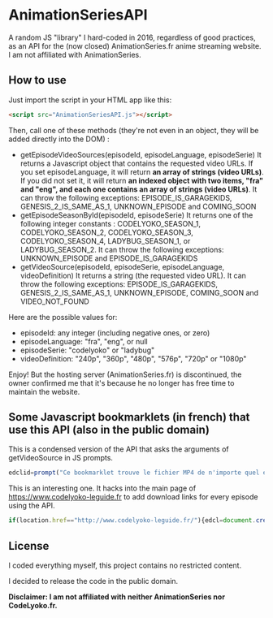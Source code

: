 # AnimationSeriesAPI
A random JS "library" I hard-coded in 2016, regardless of good practices, as an API for the (now closed) AnimationSeries.fr anime streaming website. I am not affiliated with AnimationSeries.

## How to use
Just import the script in your HTML app like this:
```html
<script src="AnimationSeriesAPI.js"></script>
```
Then, call one of these methods (they're not even in an object, they will be added directly into the DOM) :
* getEpisodeVideoSources(episodeId, episodeLanguage, episodeSerie)
It returns a Javascript object that contains the requested video URLs. If you set episodeLanguage, it will return **an array of strings (video URLs)**. If you did not set it, it will return **an indexed object with two items, "fra" and "eng", and each one contains an array of strings (video URLs)**.
It can throw the following exceptions: EPISODE_IS_GARAGEKIDS, GENESIS_2_IS_SAME_AS_1, UNKNOWN_EPISODE and COMING_SOON
* getEpisodeSeasonById(episodeId, episodeSerie)
It returns one of the following integer constants : CODELYOKO_SEASON_1, CODELYOKO_SEASON_2, CODELYOKO_SEASON_3, CODELYOKO_SEASON_4, LADYBUG_SEASON_1, or LADYBUG_SEASON_2.
It can throw the following exceptions: UNKNOWN_EPISODE and EPISODE_IS_GARAGEKIDS
* getVideoSource(episodeId, episodeSerie, episodeLanguage, videoDefinition)
It returns a string (the requested video URL).
It can throw the following exceptions: EPISODE_IS_GARAGEKIDS, GENESIS_2_IS_SAME_AS_1, UNKNOWN_EPISODE, COMING_SOON and VIDEO_NOT_FOUND 

Here are the possible values for:
* episodeId: any integer (including negative ones, or zero)
* episodeLanguage: "fra", "eng", or null
* episodeSerie: "codelyoko" or "ladybug"
* videoDefinition: "240p", "360p", "480p", "576p", "720p" or "1080p"

Enjoy! But the hosting server (AnimationSeries.fr) is discontinued, the owner confirmed me that it's because he no longer has free time to maintain the website.

## Some Javascript bookmarklets (in french) that use this API (also in the public domain)
This is a condensed version of the API that asks the arguments of getVideoSource in JS prompts.
```javascript
edclid=prompt("Ce bookmarklet trouve le fichier MP4 de n'importe quel épisode de Code Lyoko (Ladybug bientôt disponible). Entrez le numéro A DEUX CHIFFRES de l'épisode à regarder (dispo sur www.codelyoko-leguide.fr)");edclvp="",edclvs="576",edclsurl='z';if(edclid<1){edclsurl="cl/genese/",edclid="00"}else if(edclid<26){if(confirm("Cliquez sur OK si c'est un épisode Evolution")){edclsurl="cle/saison1/",edclvp="cle-",edclvs="720"}else{edclsurl="cl/saison1/"}}else if(edclid==27){edclsurl="cl/saison1/"}else if(edclid<53){edclsurl="cl/saison2/"}else if(edclid<66){edclsurl="cl/saison3/"}else if(edclid<96){edclsurl="cl/saison4/"}else{alert("Episode inconnu")}if(edclsurl!='z'){edcll="-fra-";if(edclsurl!="cle/saison1/"){if(!confirm("Annuler : English, OK : Francais")){edcll="-eng-"}}window.open("https://www.animationseries.fr/videos/"+edclsurl+edclvp+edclid+edcll+edclvs+"p.mp4")}
```

This is an interesting one. It hacks into the main page of https://www.codelyoko-leguide.fr to add download links for every episode using the API.
```javascript
if(location.href=="http://www.codelyoko-leguide.fr/"){edcl=document.createElement("script");edcl.src="https://github.com/fanfan54/AnimationSeriesAPI/raw/master/AnimationSeriesAPI.js";document.body.appendChild(edcl);setTimeout(function(){var chaquetitre=document.querySelectorAll(".cadre_centre td b");for(var i=0,c=chaquetitre.length;i<c;i++){window.gkskip=0;var eid=chaquetitre[i].firstChild.href.substr(32);if(eid!=0){try{var scz=getEpisodeVideoSources(eid,"fra","codelyoko")}catch(eizu){window.gkskip=1}}if(window.gkskip==0){if(getEpisodeSeasonById(eid,"codelyoko")==11){chaquetitre[i].innerHTML=(chaquetitre[i].innerHTML+'<br><a href="#" onclick="window.open(\''+scz[3]+'\');return false;">[Regarder en HD]</a>')}else{chaquetitre[i].innerHTML=(chaquetitre[i].innerHTML+'<br><a href="#" onclick="window.open(\''+scz[2]+'\');return false;">[Regarder en 576p]</a>')}}}document.getElementsByClassName("revolution_titre")[0].textContent="Vidéos de AnimationSeries.fr ;-)"},2000);}else if(location.host=="www.codelyoko-leguide.fr"&&location.pathname.length<5&&location.pathname.length>1){edcl=document.createElement("script");edcl.src="http://pastebin.com/raw/ftQQfPv7";document.body.appendChild(edcl);setTimeout(function(){window.gkskip=0;var eid=location.pathname.split('/')[1];if(eid!=0){try{var scz=getEpisodeVideoSources(eid,"fra","codelyoko")}catch(eizu){window.gkskip=1}}if(window.gkskip==0){if(getEpisodeSeasonById(eid,"codelyoko")==11){window.open(scz[3]);}else{window.open(scz[2]);}}},2000);}else{alert("www.codelyoko-leguide.fr va s'ouvrir dans un nouvel onglet.\nUtilisez le bookmarklet là-bas !");window.open("http://www.codelyoko-leguide.fr/");}
```

## License
I coded everything myself, this project contains no restricted content.

I decided to release the code in the public domain.

**Disclaimer: I am not affiliated with neither AnimationSeries nor CodeLyoko.fr.**
